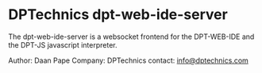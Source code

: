 DPTechnics dpt-web-ide-server
==============================

The dpt-web-ide-server is a websocket frontend for
the DPT-WEB-IDE and the DPT-JS javascript interpreter. 

Author: Daan Pape
Company: DPTechnics
contact: info@dptechnics.com
